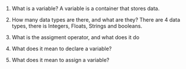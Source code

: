 1. What is a variable?
A variable is a container that stores data.  
2. How many data types are there, and what are they?
 There are 4 data types, there is Integers, Floats, Strings and booleans.  
3. What is the assigment operator, and what does it do 

4. What does it mean to declare a variable?

5. What does it mean to assign a variable?